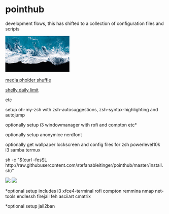 <h1>pointhub</h1>

<p>development flows, this has shifted to a collection of configuration files and scripts</p>
<p><img width=40% src="https://raw.githubusercontent.com/stefanableitinger/pointhub/master/wallpaper_blackbeach.png"></p>
<p><a href="https://raw.githubusercontent.com/stefanableitinger/pointhub/master/mps">media pholder shuffle</a></p>
<p><a href="https://raw.githubusercontent.com/stefanableitinger/pointhub/master/shelly_control.sh">shelly daily limit</a></p>
<p>etc</p>

<p>setup oh-my-zsh with zsh-autosuggestions, zsh-syntax-highlighting and autojump</p>
<p>optionally setup i3 windowmanager with rofi and compton etc*</p>
<p>optionally setup anonymice nerdfont</p>
<p>optionally get wallpaper lockscreen and config files for zsh powerlevel10k i3 samba termux</p>

<p>sh -c "$(curl -fesSL ht<span>tp://raw.githubusercontent</span>.com/stefanableitinger/pointhub/master/install.sh)"</a>

<p><img width=40% src="https://user-images.githubusercontent.com/56166006/110395228-aef0c900-8065-11eb-8a2a-095722643956.png">
<img width=40% src="https://user-images.githubusercontent.com/56166006/110395288-c9c33d80-8065-11eb-9d1e-0c9e8c455b29.png">
</p>

<p>*optional setup includes i3 xfce4-terminal rofi compton remmina nmap net-tools endlessh firejail feh asciiart cmatrix</hp>
<p>*optional setup jail2ban</p>
